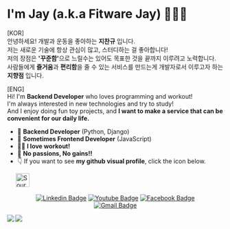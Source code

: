 # I'm Jay (a.k.a Fitware Jay) 👨🏻‍💻
[KOR]  
안녕하세요! 개발과 운동을 좋아하는 <strong>지찬규</strong> 입니다.  
저는 새로운 기술에 항상 관심이 많고, 스터디하는 걸 좋아합니다!  
저의 장점은 <strong>'꾸준함'</strong>으로 느릴수는 있어도 목표한 것을 끝까지 이루려고 노력합니다.  
사람들에게 <strong>즐거움</strong>과 <strong>편리함</strong>을 줄 수 있는 서비스를 만드는게 개발자로서 이루고자 하는 <strong>지향점</strong> 입니다.  

[ENG]  
Hi! I'm <strong>Backend Developer</strong> who loves programming and workout!  
I'm always interested in new technologies and try to study!  
And I enjoy doing fun toy projects, and <strong>I want to make a service that can be convenient for our daily life.</strong>  
  
- 💾  <strong>Backend Developer</strong> (Python, Django) 
- 🤣  <strong>Sometimes Frontend Developer</strong> (JavaScript)
- 🏋️‍♂️  <strong>I love workout!</strong>
- 🚀  <strong>No passions, No gains!!</strong>
- 👇 If you want to see <strong>my github visual profile</strong>, click the icon below.

<div style="margin-left=10px">
    &nbsp&nbsp&nbsp&nbsp&nbsp<a href="https://sourcerer.io/jay-chan9yu"><img src="https://sourcerer.io/icons/logo-sharing.svg"height="32px" alt="Sourcerer"></a>
</div>

<div align=center>
	
  [![Linkedin Badge](https://img.shields.io/badge/-LinkedIn-blue?style=flat-square&logo=Linkedin&logoColor=white&link=https:/https://www.linkedin.com/in/%EC%B0%AC%EA%B7%9C-%EC%A7%80-22149a1a7/)](https://www.linkedin.com/in/%EC%B0%AC%EA%B7%9C-%EC%A7%80-22149a1a7/)
  [![Youtube Badge](https://img.shields.io/badge/Youtube-ff0000?style=flat-square&logo=youtube&link=https://www.youtube.com/channel/UC4i-2itVHA3txL08nFbaBBQ)](https://www.youtube.com/channel/UC4i-2itVHA3txL08nFbaBBQ)
  [![Facebook Badge](https://img.shields.io/badge/facebook-1877f2?style=flat-square&logo=facebook&logoColor=white&link=https://www.facebook.com/changyu.ji.7)](https://www.facebook.com/changyu.ji.7)	
  [![Gmail Badge](https://img.shields.io/badge/Gmail-d14836?style=flat-square&logo=Gmail&logoColor=white&link=mailto:ckj9014@gmail.com)](mailto:ckj9014@gmail.com)
</div>
<img align="left" src="https://github-readme-stats.vercel.app/api?username=JAY-Chan9yu&show_icons=true&hide_title=true&theme=vue" />
<img align="left" src="https://github-readme-stats.vercel.app/api/top-langs/?username=JAY-Chan9yu&layout=compact&theme=vue" />
